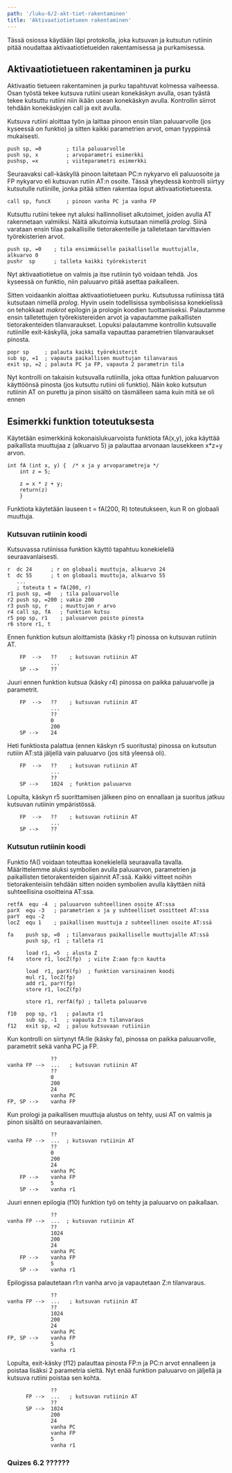 ```yaml
---
path: '/luku-6/2-akt-tiet-rakentaminen'
title: 'Aktivaatiotietueen rakentaminen'
---
```


<div>
<lead>Tässä osiossa käydään läpi protokolla, joka kutsuvan ja kutsutun rutiinin pitää noudattaa aktivaatiotietueiden rakentamisessa ja purkamisessa.</lead>
</div>


## Aktivaatiotietueen rakentaminen ja purku
Aktivaatio tietueen rakentaminen ja purku tapahtuvat kolmessa vaiheessa. Osan työstä tekee kutsuva rutiini usean konekäskyn avulla, osan tyästä tekee kutsuttu rutiini niin ikään usean konekäskyn avulla. Kontrollin siirrot tehdään konekäskyjen call ja exit avulla.

Kutsuva rutiini aloittaa työn ja laittaa pinoon ensin tilan paluuarvolle (jos kyseessä on funktio) ja sitten kaikki parametrien arvot, oman tyyppinsä mukaisesti. 

```
push sp, =0        ; tila paluuarvolle                                
push sp, x         ; arvoparametri esimerkki
pushsp, =x         ; viiteparametri esimerkki
```

Seuraavaksi call-käskyllä pinoon laitetaan PC:n nykyarvo eli paluuosoite ja FP nykyarvo eli kutsuvan rutiin AT:n osoite. Tässä yheydessä kontrolli siirtyy kutsutulle rutiinille, jonka pitää sitten rakentaa loput aktivaatiotietueesta.

```
call sp, funcX     ; pinoon vanha PC ja vanha FP
```

Kutsuttu rutiini tekee nyt aluksi hallinnolliset alkutoimet, joiden avulla AT rakennetaan valmiiksi. Näitä alkutoimia kutsutaan nimellä _prolog_. Siinä varataan ensin tilaa paikallisille tietorakenteille ja talletetaan tarvittavien työrekisterien arvot. 

```
push sp, =0    ; tila ensimmäiselle paikalliselle muuttujalle, alkuarvo 0
pushr  sp      ; talleta kaikki työrekisterit
```

Nyt aktivaatiotietue on valmis ja itse rutiinin työ voidaan tehdä. Jos kyseessä on funktio, niin paluuarvo pitää asettaa paikalleen.

Sitten voidaankin aloittaa aktivaatiotietueen purku. Kutsutussa rutiinissa tätä kutsutaan nimellä _prolog_. Hyvin usein todellisissa symbolisissa konekielissä on tehokkaat _makrot_ epilogin ja prologin koodien tuottamiseksi. Palautamme ensin talletettujen työrekistereiden arvot ja vapautamme paikallisten tietorakenteiden tilanvaraukset. Lopuksi palautamme kontrollin kutsuvalle rutiinille exit-käskyllä, joka samalla vapauttaa parametrien tilanvaraukset pinosta.

```
popr sp     ; palauta kaikki työrekisterit
sub sp, =1  ; vapauta paikallisen muuttujan tilanvaraus
exit sp, =2 ; palauta PC ja FP, vapauta 2 parametrin tila
```

Nyt kontrolli on takaisin kutsuvalla rutiinilla, joka ottaa funktion paluuarvon käyttöönsä pinosta (jos kutsuttu rutiini oli funktio). Näin koko kutsutun rutiinin AT on purettu ja pinon sisältö on täsmälleen sama kuin mitä se oli ennen

## Esimerkki funktion toteutuksesta
Käytetään esimerkkinä kokonaislukuarvoista funktiota fA(x,y), joka käyttää paikallista muuttujaa z (alkuarvo 5) ja palauttaa arvonaan lausekkeen x\*z+y arvon. 

```
int fA (int x, y) {  /* x ja y arvoparametreja */
    int z = 5;
    
    z = x * z + y;
    return(z)
    }
```

Funktiota käytetään lauseen t = fA(200, R) toteutukseen, kun R on globaali muuttuja.

### Kutsuvan rutiinin koodi
Kutsuvassa rutiinissa funktion käyttö tapahtuu konekielellä seuraavanlaisesti.

```
r  dc 24      ; r on globaali muuttuja, alkuarvo 24
t  dc 55      ; t on globaali muuttuja, alkuarvo 55
   ...
   ; toteuta t = fA(200, r)
r1 push sp, =0   ; tila paluuarvolle
r2 push sp, =200 ; vakio 200
r3 push sp, r    ; muuttujan r arvo
r4 call sp, fA   ; funktion kutsu
r5 pop sp, r1    ; paluuarvon poisto pinosta
r6 store r1, t

```
Ennen funktion kutsun aloittamista (käsky r1) pinossa on kutsuvan rutiinin AT.

```
    FP  -->   ??    ; kutsuvan rutiinin AT
              ...
    SP -->    ??
```


Juuri ennen funktion kutsua (käsky r4) pinossa on paikka paluuarvolle ja parametrit.

```
    FP  -->   ??    ; kutsuvan rutiinin AT
              ...
              ??
              0
              200
    SP -->    24
```

Heti funktiosta palattua (ennen käskyn r5 suoritusta) pinossa on kutsutun rutiiin AT:stä jäljellä vain paluuarvo (jos sitä yleensä oli).

```
    FP  -->   ??    ; kutsuvan rutiinin AT
              ...
              ??
    SP -->    1024  ; funktion paluuarvo
```

Lopulta, käskyn r5 suorittamisen jälkeen pino on ennallaan ja suoritus jatkuu kutsuvan rutiinin ympäristössä.

```
    FP  -->   ??    ; kutsuvan rutiinin AT
              ...
    SP -->    ??
```

### Kutsutun rutiinin koodi
Funktio fA() voidaan toteuttaa konekielellä seuraavalla tavalla. Määrittelemme aluksi symbolien avulla paluuarvon,  parametrien ja paikallisten tietorakenteiden sijainnit AT:ssä. Kaikki viitteet noihin tietorakenteisiin tehdään sitten noiden symbolien avulla käyttäen niitä suhteellisina osoitteina AT:ssa.

```
retfA  equ -4  ; paluuarvon suhteellinen osoite AT:ssa
parX  equ -3   ; parametrien x ja y suhteelliset osoitteet AT:ssa
parY  equ -2   
locZ  equ 1    ; paikallisen muuttuja z suhteellinen osoite AT:ssä

fa    push sp, =0  ; tilanvaraus paikalliselle muuttujalle AT:ssä
      push sp, r1  ; talleta r1
      
      load r1, =5  ; alusta Z
f4    store r1, locZ(fp)  ; viite Z:aan fp:n kautta
      
      load  r1, parX(fp)  ; funktion varsinainen koodi
      mul r1, locZ(fp)
      add r1, parY(fp)
      store r1, locZ(fp)
      
      store r1, rerfA(fp) ; talleta paluuarvo
      
f10   pop sp, r1   ; palauta r1
      sub sp, -1   ; vapauta Z:n tilanvaraus
f12   exit sp, =2  ; paluu kutsuvaan rutiiniin
```

Kun kontrolli on siirtynyt fA:lle (käsky fa), pinossa on paikka paluuarvolle, parametrit sekä vanha PC ja FP.

```
              ??    
vanha FP -->  ...   ; kutsuvan rutiinin AT
              ??
              0
              200
              24
              vanha PC
FP, SP -->    vanha FP
```

Kun prologi ja paikallisen muuttuja alustus on tehty, uusi AT on valmis ja pinon sisältö on seuraavanlainen.

```
              ??    
vanha FP -->  ...  ; kutsuvan rutiinin AT
              ??
              0
              200
              24
              vanha PC
    FP -->    vanha FP
              5
    SP -->    vanha r1
```

Juuri ennen epilogia (f10) funktion työ on tehty ja paluuarvo on paikallaan.

```
              ??    
vanha FP -->  ...  ; kutsuvan rutiinin AT
              ??
              1024
              200
              24
              vanha PC
    FP -->    vanha FP
              5
    SP -->    vanha r1
```

Epilogissa palautetaan r1:n vanha arvo ja vapautetaan Z:n tilanvaraus.

```
              ??    
vanha FP -->  ...   ; kutsuvan rutiinin AT
              ??
              1024
              200
              24
              vanha PC
FP, SP -->    vanha FP
              5
              vanha r1
```

Lopulta, exit-käsky (f12) palauttaa pinosta FP:n ja PC:n arvot ennalleen ja poistaa lisäksi 2 parametria sieltä. Nyt enää funktion paluuarvo on jäljellä ja kutsuva rutiini poistaa sen kohta.

```
              ??    
      FP -->  ...   ; kutsuvan rutiinin AT
              ??
      SP -->  1024
              200
              24
              vanha PC
              vanha FP
              5
              vanha r1
```

### Quizes 6.2 ??????
<!-- quiz 6.2.?? ???  -->

<div><quiznator id="5caf0493fd9fd71425c6d6c6"></quiznator></div>
